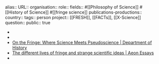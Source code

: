 alias::
URL::
organisation::
role::
fields:: #[[Philosophy of Science]] #[[History of Science]] #[[fringe science]]
publications-productions:: 
country::
tags:: person
project:: [[FRESH]], [[FACTs]], [[X-Science]] 
question::
public:: true

-
-
- [On the Fringe: Where Science Meets Pseudoscience | Department of History](https://history.princeton.edu/about/publications/fringe-where-science-meets-pseudoscience)
- [The different lives of fringe and strange scientific ideas | Aeon Essays](https://aeon.co/essays/the-different-lives-of-fringe-and-strange-scientific-ideas)
-